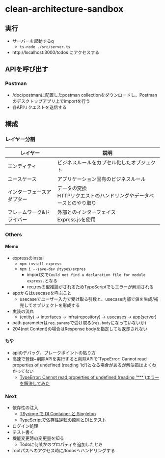 # clean-architecture-sandbox

## 実行
- サーバーを起動するq
  - `ts-node ./src/server.ts`
- http://localhost:3000/todos にアクセスする

## APIを呼び出す
### Postman
- /doc/postmanに配置したpostman collectionをダウンロードし、Postmanのデスクトップアプリ上でimportを行う
- 各APIリクエストを送信する

## 構成

### レイヤー分割
| レイヤー          | 説明                                      |
|---------------|-----------------------------------------|
| エンティティ        | ビジネスルールをカプセル化したオブジェクト                   |
| ユースケース        | アプリケーション固有のビジネスルール                      |
| インターフェースアダプター | データの変換<br>HTTPリクエストのハンドリングやデータベースとのやり取り |
| フレームワーク&ドライバー | 外部とのインターフェイス<br>Express.jsを使用           |

### Others
#### Memo
- expressのinstall
  - `npm install express`
  - `npm i --save-dev @types/expres`
    - import文で`Could not find a declaration file for module express.`となる
    - req,resの型推論がされるためTypeScriptでもエラーが解消される
- appからはusecaseを呼ぶこと
  - usecaseでユーザー入力で受け取る引数と、usecase内部で値を生成/補完してオブジェクトを形成する
- 実装の流れ
  - (entity) -> interfaces -> infra(repository) -> usecases -> app(server)
- path parameterは`req.params`で受け取る(`res.body`になっていないか)
- 204(not Content)の場合はResponse bodyを指定しても返却されない

#### もや
- apiのデバッグ、ブレークポイントの貼り方
- 高速で登録~削除APIを実行すると削除APIで`TypeError: Cannot read properties of undefined (reading 'id')となる場合があるが解決策はよくわかってない
  - [TypeError: Cannot read properties of undefined (reading '***')エラーを解決してみた](https://qiita.com/udonn/items/5e617210bfa75606c0fb)

### Next
- 依存性の注入
  - [TSyringe で DI Container と Singleton](https://zenn.dev/optimisuke/articles/82b4f9bb1dfcc6)
  - [TypeScriptで依存性逆転の原則とDIとテスト](https://zenn.dev/optimisuke/articles/d13c5e206f5369)
- ログイン処理
- テスト書く
- 機能変更時の変更量を知る
  - Todoに何某かのプロパティを追加したとき
- rootパスへのアクセス時に/todosへハンドリングする
